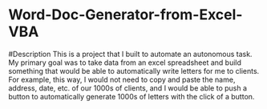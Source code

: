 # Word-Doc-Generator-from-Excel-VBA
#Description
This is a project that I built to automate an autonomous task. My primary goal was to take data from an excel spreadsheet and build something that would be able to automatically write letters for me to clients. For example, this way, I would not need to copy and paste the name, address, date, etc. of our 1000s of clients, and I would be able to push a button to automatically generate 1000s of letters with the click of a button. 
